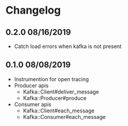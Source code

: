 Changelog
=========

## 0.2.0 08/16/2019
  * Catch load errors when kafka is not present

## 0.1.0 08/08/2019
  * Instrumention for open tracing
  * Producer apis
    - Kafka::Client#deliver_message
    - Kafka::Producer#produce
  * Consumer apis
    - Kafka::Client#each_message
    - Kafka::Consumer#each_message
